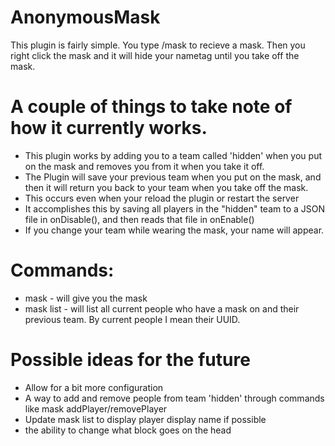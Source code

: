 # AnonymousMask
This plugin is fairly simple. You type /mask to recieve a mask. Then you right click the mask and it will hide your nametag until you take off the mask.

# A couple of things to take note of how it currently works.
- This plugin works by adding you to a team called 'hidden' when you put on the mask and removes you from it when you take it off.
- The Plugin will save your previous team when you put on the mask, and then it will return you back to your team when you take off the mask.
- This occurs even when your reload the plugin or restart the server
- It accomplishes this by saving all players in the "hidden" team to a JSON file in onDisable(), and then reads that file in onEnable()
- If you change your team while wearing the mask, your name will appear.

# Commands:
- mask - will give you the mask
- mask list - will list all current people who have a mask on and their previous team. By current people I mean their UUID.

# Possible ideas for the future
- Allow for a bit more configuration
- A way to add and remove people from team 'hidden' through commands like mask addPlayer/removePlayer
- Update mask list to display player display name if possible
- the ability to change what block goes on the head
